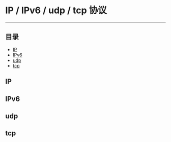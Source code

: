 IP / IPv6 / udp / tcp 协议
==========================

****
## 目录
* [IP](#IP)
* [IPv6](#IPv6)
* [udp](#udp)
* [tcp](#tcp)

IP
--------



IPv6
--------


udp
--------



tcp
--------
